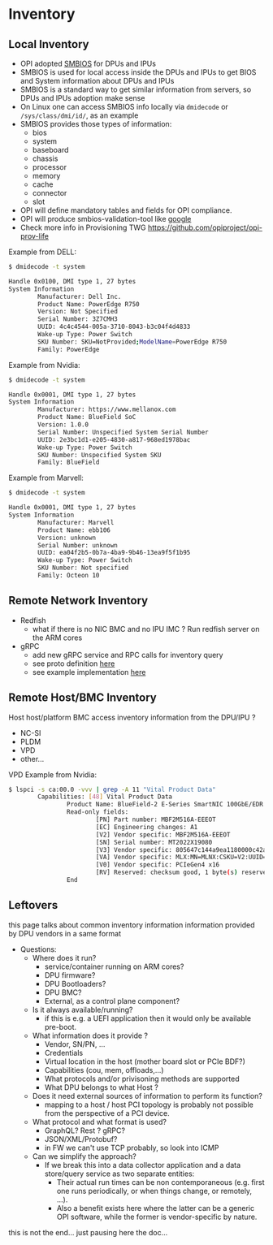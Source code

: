 # Inventory

## Local Inventory

- OPI adopted [SMBIOS](https://www.dmtf.org/standards/smbios) for DPUs and IPUs
- SMBIOS is used for local access inside the DPUs and IPUs to get BIOS and System information about DPUs and IPUs
- SMBIOS is a standard way to get similar information from servers, so DPUs and IPUs adoption make sense
- On Linux one can access SMBIOS info locally via `dmidecode` or `/sys/class/dmi/id/`, as an example
- SMBIOS provides those types of information:
  - bios
  - system
  - baseboard
  - chassis
  - processor
  - memory
  - cache
  - connector
  - slot
- OPI will define mandatory tables and fields for OPI compliance.
- OPI will produce smbios-validation-tool like [google](https://github.com/google/smbios-validation-tool)
- Check more info in Provisioning TWG <https://github.com/opiproject/opi-prov-life>

Example from DELL:

```bash
$ dmidecode -t system

Handle 0x0100, DMI type 1, 27 bytes
System Information
        Manufacturer: Dell Inc.
        Product Name: PowerEdge R750
        Version: Not Specified
        Serial Number: 3Z7CMH3
        UUID: 4c4c4544-005a-3710-8043-b3c04f4d4833
        Wake-up Type: Power Switch
        SKU Number: SKU=NotProvided;ModelName=PowerEdge R750
        Family: PowerEdge
```

Example from Nvidia:

```bash
$ dmidecode -t system

Handle 0x0001, DMI type 1, 27 bytes
System Information
        Manufacturer: https://www.mellanox.com
        Product Name: BlueField SoC
        Version: 1.0.0
        Serial Number: Unspecified System Serial Number
        UUID: 2e3bc1d1-e205-4830-a817-968ed1978bac
        Wake-up Type: Power Switch
        SKU Number: Unspecified System SKU
        Family: BlueField
```

Example from Marvell:

```bash
$ dmidecode -t system

Handle 0x0001, DMI type 1, 27 bytes
System Information
        Manufacturer: Marvell
        Product Name: ebb106
        Version: unknown
        Serial Number: unknown
        UUID: ea04f2b5-0b7a-4ba9-9b46-13ea9f5f1b95
        Wake-up Type: Power Switch
        SKU Number: Not specified
        Family: Octeon 10
```

## Remote Network Inventory

- Redfish
  - what if there is no NIC BMC and no IPU IMC ? Run redfish server on the ARM cores
- gRPC
  - add new gRPC service and RPC calls for inventory query
  - see proto definition [here](https://github.com/opiproject/opi-api/blob/main/common/v1/inventory.proto)
  - see example implementation [here](https://github.com/opiproject/opi-smbios-bridge)

## Remote Host/BMC Inventory

Host host/platform BMC access inventory information from the DPU/IPU ?

- NC-SI
- PLDM
- VPD
- other...

VPD Example from Nvidia:

```bash
$ lspci -s ca:00.0 -vvv | grep -A 11 "Vital Product Data"
        Capabilities: [48] Vital Product Data
                Product Name: BlueField-2 E-Series SmartNIC 100GbE/EDR VPI Dual-Port QSFP56, PCIe Gen4 x16, Crypto Enabled, 16GB on-board DDR, FHHL
                Read-only fields:
                        [PN] Part number: MBF2M516A-EEEOT
                        [EC] Engineering changes: A1
                        [V2] Vendor specific: MBF2M516A-EEEOT
                        [SN] Serial number: MT2022X19080
                        [V3] Vendor specific: 805647c144a9ea1180000c42a198b662
                        [VA] Vendor specific: MLX:MN=MLNX:CSKU=V2:UUID=V3:PCI=V0:MODL=BF2M526A
                        [V0] Vendor specific: PCIeGen4 x16
                        [RV] Reserved: checksum good, 1 byte(s) reserved
                End
```

## Leftovers

this page talks about common inventory information information provided by DPU vendors in a same format

- Questions:
  - Where does it run?
    - service/container running on ARM cores?
    - DPU firmware?
    - DPU Bootloaders?
    - DPU BMC?
    - External, as a control plane component?
  - Is it always available/running?
    - if this is e.g. a UEFI application then it would only be available pre-boot.
  - What information does it provide ?
    - Vendor, SN/PN, ...
    - Credentials
    - Virtual location in the host (mother board slot or PCIe BDF?)
    - Capabilities (cou, mem, offloads,...)
    - What protocols and/or privisoning methods are supported
    - What DPU belongs to what Host ?
  - Does it need external sources of information to perform its function?
    - mapping to a host / host PCI topology is probably not possible from the perspective of a PCI device.
  - What protocol and what format is used?
    - GraphQL? Rest ? gRPC?
    - JSON/XML/Protobuf?
    - in FW we can't use TCP probably, so look into ICMP
  - Can we simplify the approach?
    - If we break this into a data collector application and a data store/query service as two separate entities:
      - Their actual run times can be non contemporaneous (e.g. first one runs periodically, or when things change, or remotely, ...).
      - Also a benefit exists here where the latter can be a generic OPI software, while the former is vendor-specific by nature.

this is not the end... just pausing here the doc...
